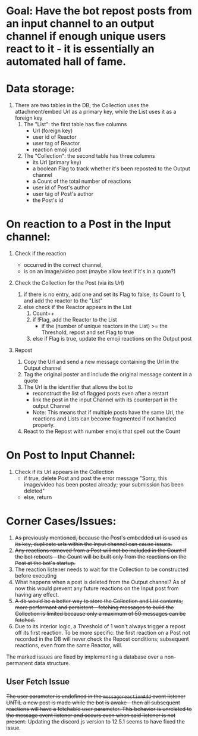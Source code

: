 # Goal: Have the bot repost posts from an input channel to an output channel if enough unique users react to it - it is essentially an automated hall of fame.

# Data storage:
1. There are two tables in the DB; the Collection uses the attachment/embed Url as a primary key, while the List uses it as a foreign key
	1. The "List": the first table has five columns
		- Url (foreign key)
		- user id of Reactor
		- user tag of Reactor
		- reaction emoji used
	2. The "Collection": the second table has three columns
		- its Url (primary key)
		- a boolean Flag to track whether it's been reposted to the Output channel
		- a Count of the total number of reactions
		- user id of Post's author
		- user tag of Post's author
		- the Post's id
		
# On reaction to a Post in the Input channel:
1. Check if the reaction
	- occurred in the correct channel,
	- is on an image/video post (maybe allow text if it's in a quote?)

2. Check the Collection for the Post (via its Url)
	1. if there is no entry, add one and set its Flag to false, its Count to 1, and add the reactor to the "List"
	2. else check if the Reactor appears in the List
		1. Count++
		2. if !Flag, add the Reactor to the List
			- if the (number of unique reactors in the List) >= the Threshold, repost and set Flag to true
		3. else if Flag is true, update the emoji reactions on the Output post

3. Repost
	1. Copy the Url and send a new message containing the Url in the Output channel
	2. Tag the original poster and include the original message content in a quote
	3. The Url is the identifier that allows the bot to
		- reconstruct the list of flagged posts even after a restart
		- link the post in the input Channel with its counterpart in the output Channel
		- Note: This means that if multiple posts have the same Url, the reactions and Lists can become fragmented if not handled properly.
	4. React to the Repost with number emojis that spell out the Count

# On Post to Input Channel:
1. Check if its Url appears in the Collection
	- if true, delete Post and post the error message "Sorry, this image/video has been posted already; your submission has been deleted"
	- else, return

# Corner Cases/Issues:
1. ~~As previously mentioned, because the Post's embedded url is used as its key, duplicate urls within the Input channel can cause issues.~~
2. ~~Any reactions removed from a Post will not be included in the Count if the bot reboots - the Count will be built only from the reactions on the Post at the bot's startup.~~
3. The reaction listener needs to wait for the Collection to be constructed before executing
4. What happens when a post is deleted from the Output channel? As of now this would prevent any future reactions on the Input post from having any effect.
5. ~~A db would be a better way to store the Collection and List contents; more performant and persistent - fetching messages to build the Collection is limited because only a maximum of 50 messages can be fetched.~~
6. Due to its interior logic, a Threshold of 1 won't always trigger a repost off its first reaction. To be more specific: the first reaction on a Post not recorded in the DB will never check the Repost conditions; subsequent reactions, even from the same Reactor, will.

The marked issues are fixed by implementing a database over a non-permanent data structure.

## User Fetch Issue
~~The user parameter is undefined in the `messagereactionAdd` event listener UNTIL a new post is made while the bot is awake - 
then all subsequent reactions will have a fetchable user parameter. This behavior is unrelated to the message event listener and occurs even when said listener is not present.~~ Updating the discord.js version to 12.5.1 seems to have fixed the issue.